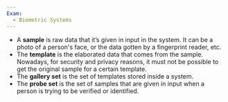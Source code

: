 ```yaml
---
Exam:
  - Biometric Systems
---
```

- A **sample** is raw data that it’s given in input in the system. It can be a photo of a person's face, or the data gotten by a fingerprint reader, etc.
- The **template** is the elaborated data that comes from the sample. Nowadays, for security and privacy reasons, it must not be possible to get the original sample for a certain template.
- The **gallery set** is the set of templates stored inside a system.
- The **probe set** is the set of samples that are given in input when a person is trying to be verified or identified.